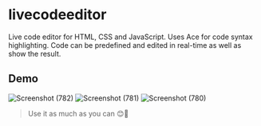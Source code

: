 # livecodeeditor
Live code editor for HTML, CSS and JavaScript. Uses Ace for code syntax highlighting. Code can be predefined and edited in real-time as well as show the result.
## Demo
![Screenshot (782)](https://user-images.githubusercontent.com/75971776/149550244-cac8d307-1028-4728-85cc-00f9977bee8b.png)
![Screenshot (781)](https://user-images.githubusercontent.com/75971776/149550278-3ba5507e-53c4-4739-a37c-4e8f7426b4a8.png)
![Screenshot (780)](https://user-images.githubusercontent.com/75971776/149550290-99e3022c-8402-4bb2-985b-3e70177000a6.png)
> Use it as much as you can 😊🤘

